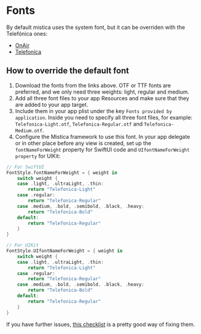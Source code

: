 # Fonts

By default mistica uses the system font, but it can be overriden with the Telefónica ones:

- [OnAir](https://brandfactory.telefonica.com/document/2372#/nuestra-identidad/tipografia)
- [Telefonica](https://brandfactory.telefonica.com/document/483#/nuestra-identidad-new/tipografia)

## How to override the default font

1. Download the fonts from the links above. OTF or TTF fonts are preferred, and we only need three weights: light, regular and medium.
2. Add all three font files to your app Resources and make sure that they are added to your app target.
3. Include them in your app plist under the key `Fonts provided by application`. Inside you need to specify all three font files, for example: `Telefonica-Light.otf`, `Telefonica-Regular.otf` and `Telefonica-Medium.otf`.
4. Configure the Mistica framework to use this font. In your app delegate or in other place before any view is created, set up the `fontNameForWeight` property for SwiftUI code and `UIfontNameForWeight property` for UIKit:

```swift
// For SwiftUI
FontStyle.fontNameForWeight = { weight in
    switch weight {
    case .light, .ultraLight, .thin:
        return "Telefonica-Light"
    case .regular:
        return "Telefonica-Regular"
    case .medium, .bold, .semibold, .black, .heavy:
        return "Telefonica-Bold"
    default:
        return "Telefonica-Regular"
    }
}
```

```swift
// For UIKit
FontStyle.UIfontNameForWeight = { weight in
    switch weight {
    case .light, .ultraLight, .thin:
        return "Telefonica-Light"
    case .regular:
        return "Telefonica-Regular"
    case .medium, .bold, .semibold, .black, .heavy:
        return "Telefonica-Bold"
    default:
        return "Telefonica-Regular"
    }
}
```

If you have further issues, [this checklist](https://codewithchris.com/common-mistakes-with-adding-custom-fonts-to-your-ios-app/) is a pretty good way of fixing them.
